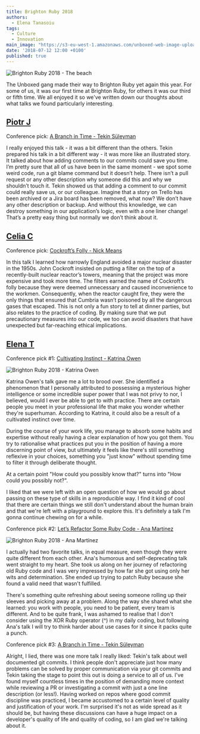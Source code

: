 ```yaml
---
title: Brighton Ruby 2018
authors:
  - Elena Tanasoiu
tags:
  - Culture
  - Innovation
main_image: "https://s3-eu-west-1.amazonaws.com/unboxed-web-image-uploader/5896441e99ff65d5ab603ce22f042bba.png"
date: '2018-07-12 12:00 +0100'
published: true
---
```


![Brighton Ruby 2018 - The beach](https://s3-eu-west-1.amazonaws.com/unboxed-web-image-uploader/5f89b9bd2b6f522fed3d3d54585851ee.jpg)

The Unboxed gang made their way to Brighton Ruby yet again this year. For some of us, it was our first time at Brighton Ruby, for others it was our third or fifth time. We all enjoyed it so we've written down our thoughts about what talks we found particularly interesting.

## [Piotr J](/people#piotr-jaworski)

Conference pick: [A Branch in Time - Tekin Süleyman](https://brightonruby.com/2018/a-branch-in-time-tekin-suleyman/)

I really enjoyed this talk - it was a bit different than the others. Tekin prepared his talk in a bit different way - it was more like an illustrated story. It talked about how adding comments to our commits could save you time. I’m pretty sure that all of us have been in the same moment - we spot some weird code, run a git blame command but it doesn’t help. There isn’t a pull request or any other description why someone did this and why we shouldn’t touch it.
Tekin showed us that adding a comment to our commit could really save us, or our colleague. Imagine that a story on Trello has been archived or a Jira board has been removed, what now? We don’t have any other description or backup. And without this knowledge, we can destroy something in our application’s logic, even with a one liner change! That’s a pretty easy thing but normally we don’t think about it.

## [Celia C](/people#celia-collins)

Conference pick: [Cockroft’s Folly - Nick Means](https://brightonruby.com/2018/cockcrofts-folly-nick-means/)

In this talk I learned how narrowly England avoided a major nuclear disaster in the 1950s. John Cockroft insisted on putting a filter on the top of a recently-built nuclear reactor’s towers, meaning that the project was more expensive and took more time. The filters earned the name of Cockroft’s folly because they were deemed unnecessary and caused inconvenience to the workmen. Consequently, when the reactor caught fire, they were the only things that ensured that Cumbria wasn’t poisoned by all the dangerous gases that escaped. This is not only a fun story to tell at dinner parties, but also relates to the practice of coding. By making sure that we put precautionary measures into our code, we too can avoid disasters that have unexpected but far-reaching ethical implications.


## [Elena T](/people#elena-tanasoiu)

Conference pick #1: [Cultivating Instinct - Katrina Owen](https://brightonruby.com/2018/cultivating-instinct-katrina-owen/)

![Brighton Ruby 2018 - Katrina Owen](https://s3-eu-west-1.amazonaws.com/unboxed-web-image-uploader/c5f75b949dc2dd2cc038abd80222a0bb.jpg)

Katrina Owen's talk gave me a lot to brood over. She identified a phenomenon that I personally attributed to possessing a mysterious higher intelligence or some incredible super power that I was not privy to nor, I believed, would I ever be able to get to with practice. There are certain people you meet in your professional life that make you wonder whether they're superhuman. According to Katrina, it could also be a result of a cultivated instinct over time.

During the course of your work life, you manage to absorb some habits and expertise without really having a clear explanation of how you got them. You try to rationalise what practices put you in the position of having a more discerning point of view, but ultimately it feels like there's still something reflexive in your choices, something you "just know" without spending time to filter it through deliberate thought.

At a certain point "How could you possibly know that?" turns into "How could you possibly not?".

I liked that we were left with an open question of how we would go about passing on these type of skills in a reproducible way. I find it kind of cool that there are certain things we still don't understand about the human brain and that we're left with a playground to explore this. It's definitely a talk I'm gonna continue chewing on for a while.

Conference pick #2: [Let’s Refactor Some Ruby Code - Ana Martínez ](https://brightonruby.com/2018/lets-refactor-some-ruby-code-ana-martinez/)

![Brighton Ruby 2018 - Ana Martínez](https://s3-eu-west-1.amazonaws.com/unboxed-web-image-uploader/214f04e1af10d01e406d621438bbd1f0.jpg)

I actually had two favorite talks, in equal measure, even though they were quite different from each other. Ana's humorous and self-deprecating talk went straight to my heart. She took us along on her journey of refactoring old Ruby code and I was very impressed by how far she got using only her wits and determination. She ended up trying to patch Ruby because she found a valid need that wasn't fulfilled.

There's something quite refreshing about seeing someone rolling up their sleeves and picking away at a problem. Along the way she shared what she learned: you work with people, you need to be patient, every team is different. And to be quite frank, I was ashamed to realise that I don't consider using the XOR Ruby operator (^) in my daily coding, but following Ana's talk I will try to think harder about use cases for it since it packs quite a punch.

Conference pick #3: [A Branch in Time - Tekin Süleyman](https://brightonruby.com/2018/a-branch-in-time-tekin-suleyman/)

Alright, I lied, there was one more talk I really liked: Tekin's talk about well documented git commits. I think people don't appreciate just how many problems can be solved by proper communication via your git commits and Tekin taking the stage to point this out is doing a service to all of us. I've found myself countless times in the position of demanding more context while reviewing a PR or investigating a commit with just a one line description (or less!). Having worked on repos where good commit discipline was practiced, I became accustomed to a certain level of quality and justification of your work. I'm surprised it's not as wide spread as it should be, but having these discussions can have a huge impact on a developer's quality of life and quality of coding, so I am glad we're talking about it.
